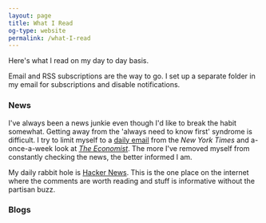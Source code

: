 ```yaml
---
layout: page 
title: What I Read
og-type: website
permalink: /what-I-read
---
```

Here's what I read on my day to day basis. <!-- My recommendation list for books is here. --> 

Email and RSS subscriptions are the way to go. I set up a separate folder in my email for subscriptions and disable notifications. 

### News 

I've always been a news junkie even though I'd like to break the habit somewhat. Getting away from the 'always need to know first' syndrome is difficult. I try to limit myself to a [daily email][0] from the *New York Times* and a-once-a-week look at *[The Economist][1]*. The more I've removed myself from constantly checking the news, the better informed I am.  

My daily rabbit hole is [Hacker News][3]. This is the one place on the internet where the comments are worth reading and stuff is informative without the partisan buzz. 

### Blogs 



[0]: http://www.nytimes.com/newsletters
[1]: http://www.economist.com
[3]: http://news.ycombinator.com
